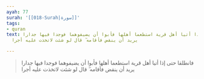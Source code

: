 ```yaml
---
ayah: 77
surah: '[[018-Surah|سورة]]'
tags:
- quran
text: فانطلقا حتى إذا أتيا أهل قرية استطعما أهلها فأبوا أن يضيفوهما فوجدا فيها جدارا
  يريد أن ينقض فأقامه ۖ قال لو شئت لاتخذت عليه أجرا

---
```

> فانطلقا حتى إذا أتيا أهل قرية استطعما أهلها فأبوا أن يضيفوهما فوجدا فيها جدارا يريد أن ينقض فأقامه ۖ قال لو شئت لاتخذت عليه أجرا
